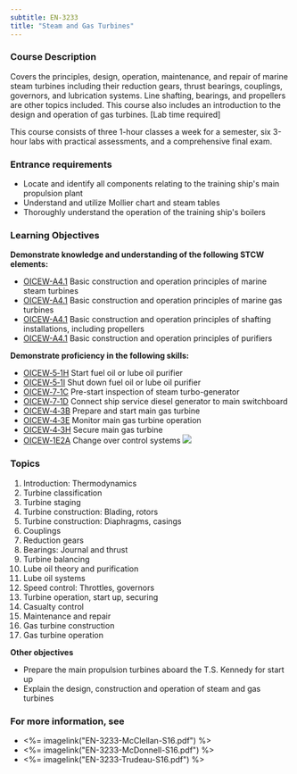 ```yaml
---
subtitle: EN-3233
title: "Steam and Gas Turbines"
---
```


### Course Description

Covers the principles, design, operation, maintenance, and repair of marine steam turbines including their reduction gears, thrust bearings, couplings, governors, and lubrication systems. Line shafting, bearings, and propellers are other topics included. This course also includes an introduction to the design and operation of gas turbines. [Lab time required]

This course consists of three 1-hour classes a week for a semester, six 3-hour labs  with practical assessments, and a comprehensive final exam.

### Entrance requirements

* Locate and identify all components relating to the training ship's main propulsion plant
* Understand and utilize Mollier chart and steam tables
* Thoroughly understand the operation of the training ship's boilers


### Learning Objectives

**Demonstrate knowledge and understanding of the following STCW elements:**

* [OICEW-A4.1]({{site.baseurl}}/tables/31.html#OICEW-A4.1) Basic construction and operation principles of marine steam turbines
* [OICEW-A4.1]({{site.baseurl}}/tables/31.html#OICEW-A4.1) Basic construction and operation principles of marine gas turbines
* [OICEW-A4.1]({{site.baseurl}}/tables/31.html#OICEW-A4.1) Basic construction and operation principles of shafting installations, including propellers
* [OICEW-A4.1]({{site.baseurl}}/tables/31.html#OICEW-A4.1) Basic construction and operation principles of purifiers

**Demonstrate proficiency in the following skills:**

* [OICEW‑5‑1H](OICEW-5-1H) Start fuel oil or lube oil purifier
* [OICEW‑5‑1I](OICEW-5-1I) Shut down fuel oil or lube oil purifier
* [OICEW‑7‑1C](OICEW-7-1C) Pre-start inspection of steam turbo-generator
* [OICEW‑7‑1D](OICEW-7-1D) Connect ship service diesel generator to main switchboard
* [OICEW‑4‑3B](OICEW-4-3B) Prepare and start main gas turbine
* [OICEW‑4‑3E](OICEW-4-3E) Monitor main gas turbine operation
* [OICEW‑4‑3H](OICEW-4-3H) Secure main gas turbine
* [OICEW‑1E2A](OICEW-1E2A) Change over control systems ![]({{site.baseurl}}/assets/images/new.jpg)

### Topics

1. Introduction: Thermodynamics
2. Turbine classification
3. Turbine staging
4. Turbine construction: Blading, rotors
5. Turbine construction: Diaphragms, casings
6. Couplings
7. Reduction gears
8. Bearings: Journal and thrust
9. Turbine balancing
10. Lube oil theory and purification
11. Lube oil systems
12. Speed control: Throttles, governors
13. Turbine operation, start up, securing
14. Casualty control
15. Maintenance and repair
16. Gas turbine construction
17. Gas turbine operation



**Other objectives**

* Prepare the main propulsion turbines aboard the T.S. Kennedy for start up
* Explain the design, construction and operation of steam and gas turbines


### For more information, see 

* <%= imagelink("EN-3233-McClellan-S16.pdf") %> 
* <%= imagelink("EN-3233-McDonnell-S16.pdf") %> 
* <%= imagelink("EN-3233-Trudeau-S16.pdf") %> 



